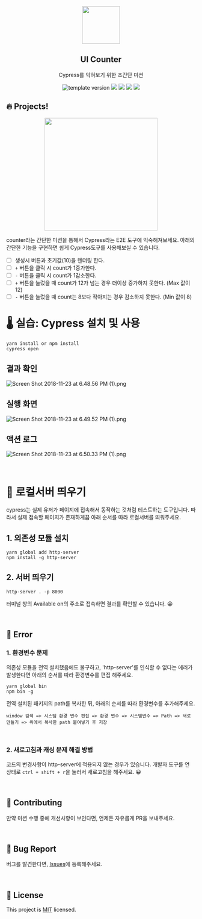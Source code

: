 <br/>
<br/>

<p align="middle" >
  <img width="100px;" src="src/images/counter_icon.png"/>
</p>
<h2 align="middle">UI Counter</h2>
<p align="middle">Cypress를 익혀보기 위한 초간단 미션</p>
<p align="middle">
  <img src="https://img.shields.io/badge/version-1.0.0-blue?style=flat-square" alt="template version"/>
  <img src="https://img.shields.io/badge/language-html-red.svg?style=flat-square"/>
  <img src="https://img.shields.io/badge/language-css-blue.svg?style=flat-square"/>
  <img src="https://img.shields.io/badge/language-js-yellow.svg?style=flat-square"/>
  <img src="https://img.shields.io/badge/license-MIT-brightgreen.svg?style=flat-square"/>
</p>

## 🔥 Projects!

<p align="middle">
  <img width="300" src="src/images/ui_counter.png">
</p>

counter라는 간단한 미션을 통해서 Cypress라는 E2E 도구에 익숙해져보세요. 아래의 간단한 기능을 구현하면 쉽게 Cypress도구를 사용해보실 수 있습니다.

- [ ] 생성시 버튼과 초기값(10)을 렌더링 한다.
- [ ] `+` 버튼을 클릭 시 count가 1증가한다.
- [ ] `-` 버튼을 클릭 시 count가 1감소한다.
- [ ] `+` 버튼을 눌렀을 때 count가 12가 넘는 경우 더이상 증가하지 못한다. (Max 값이 12)
- [ ] `-` 버튼을 눌렀을 때 count는 8보다 작아지는 경우 감소하지 못한다. (Min 값이 8)

# 🌡️ 실습: Cypress 설치 및 사용

```light
yarn install or npm install
cypress open
```

## 결과 확인

![Screen Shot 2018-11-23 at 6.48.56 PM (1).png](https://nextstep-storage.s3.ap-northeast-2.amazonaws.com/37e4a2bdb4564fd996fd8c1235057d59)

## 실행 화면

![Screen Shot 2018-11-23 at 6.49.52 PM (1).png](https://nextstep-storage.s3.ap-northeast-2.amazonaws.com/751848b6474941669abf18146b2e6a33)

## 액션 로그

![Screen Shot 2018-11-23 at 6.50.33 PM (1).png](https://nextstep-storage.s3.ap-northeast-2.amazonaws.com/07b4dac1582c4e6a9f2a908b25a8e8e2)

<br>

# 🚀 로컬서버 띄우기

cypress는 실제 유저가 페이지에 접속해서 동작하는 것처럼 테스트하는 도구입니다.
따라서 실제 접속할 페이지가 존재하게끔 아래 순서를 따라 로컬서버를 띄워주세요.

## 1. 의존성 모듈 설치

```shell
yarn global add http-server
npm install -g http-server
```

## 2. 서버 띄우기

```shell
http-server . -p 8000
```

터미널 창의 Available on의 주소로 접속하면 결과를 확인할 수 있습니다. 😀

<br>

## 🚨 Error

### 1. 환경변수 문제

의존성 모듈을 전역 설치했음에도 불구하고, 'http-server'를 인식할 수 없다는 에러가 발생한다면 아래의 순서를 따라 환경변수를 편집 해주세요.

```shell
yarn global bin
npm bin -g
```

전역 설치된 패키지의 path를 복사한 뒤, 아래의 순서를 따라 환경변수를 추가해주세요.

`window 검색 => 시스템 환경 변수 편집 => 환경 변수 => 시스템변수 => Path => 새로 만들기 => 위에서 복사한 path 붙여넣기 후 저장`

<br>

### 2. 새로고침과 캐싱 문제 해결 방법

코드의 변경사항이 http-server에 적용되지 않는 경우가 있습니다. 개발자 도구를 연 상태로 `ctrl + shift + r`을 눌러서 새로고침을 해주세요. 😀

<br>

## 👏 Contributing

만약 미션 수행 중에 개선사항이 보인다면, 언제든 자유롭게 PR을 보내주세요.

<br>

## 🐞 Bug Report

버그를 발견한다면, [Issues](https://github.com/imakerjun/cypress-basic/issues)에 등록해주세요.

<br>

## 📝 License

This project is [MIT](https://github.com/imakerjun/cypress-basic/blob/master/LICENSE) licensed.
